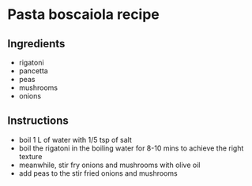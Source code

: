# Pasta boscaiola recipe


## Ingredients

- rigatoni
- pancetta
- peas
- mushrooms
- onions


## Instructions
- boil 1 L of water with 1/5 tsp of salt
- boil the rigatoni in the boiling water for 8-10 mins to achieve the right texture
- meanwhile, stir fry onions and mushrooms with olive oil
- add peas to the stir fried onions and mushrooms
